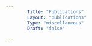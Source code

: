 ```yaml
---
        Title: "Publications"
        Layout: "publications"
        Type: "miscellaneous"
        Draft: "false"

---
```


